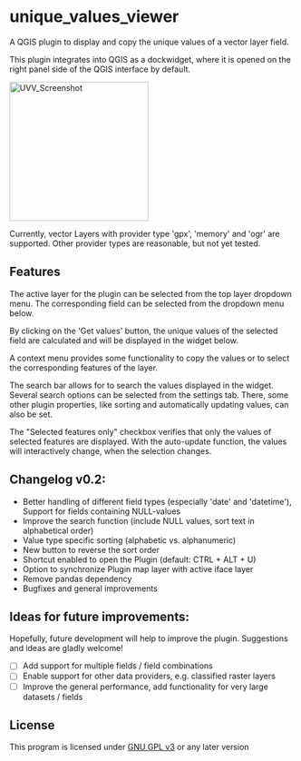 # unique_values_viewer
  A QGIS plugin to display and copy the unique values of a vector layer field.
  
  This plugin integrates into QGIS as a dockwidget, where it is opened on the right panel side of the QGIS interface by default.

  <img width="245" alt="UVV_Screenshot" src="https://user-images.githubusercontent.com/78353871/107248040-367cf500-6a32-11eb-920c-3e7c9a569203.png">
  
  Currently, vector Layers with provider type 'gpx', 'memory' and 'ogr' are supported. Other provider types are reasonable, but not yet tested.

## Features

  The active layer for the plugin can be selected from the top layer dropdown menu.
  The corresponding field can be selected from the dropdown menu below.
 
  By clicking on the 'Get values' button, the unique values of the selected field are calculated and
  will be displayed in the widget below.
  
  A context menu provides some functionality to copy the values or to select the corresponding features of the layer.
  
  The search bar allows for to search the values displayed in the widget. Several search options can be selected from the settings tab.
  There, some other plugin properties, like sorting and automatically updating values, can also be set.

  The "Selected features only" checkbox verifies that only the values of selected features are displayed. With the auto-update function, 
  the values will interactively change, when the selection changes.


## Changelog v0.2:
* Better handling of different field types (especially 'date' and 'datetime'), Support for fields containing NULL-values
* Improve the search function (include NULL values, sort text in alphabetical order)
* Value type specific sorting (alphabetic vs. alphanumeric)
* New button to reverse the sort order
* Shortcut enabled to open the Plugin (default: CTRL + ALT + U)
* Option to synchronize Plugin map layer with active iface layer
* Remove pandas dependency
* Bugfixes and general improvements
  
## Ideas for future improvements:
Hopefully, future development will help to improve the plugin. Suggestions and ideas are gladly welcome!

* [ ] Add support for multiple fields / field combinations
* [ ] Enable support for other data providers, e.g. classified raster layers
* [ ] Improve the general performance, add functionality for very large datasets / fields

## License
This program is licensed under [GNU GPL v3](https://www.gnu.org/licenses/gpl-3.0.html) or any later version
